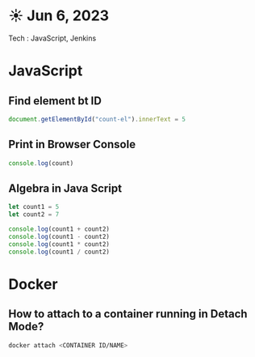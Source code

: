 # ☀️ Jun 6, 2023
Tech : JavaScript, Jenkins

# JavaScript

## Find element bt ID
``` js
document.getElementById("count-el").innerText = 5
```
## Print in Browser Console
``` js
console.log(count)
```

## Algebra in Java Script
``` js
let count1 = 5
let count2 = 7

console.log(count1 + count2)
console.log(count1 - count2)
console.log(count1 * count2)
console.log(count1 / count2)
```

# Docker

## How to attach to a container running in Detach Mode?
``` bash
docker attach <CONTAINER ID/NAME>
```